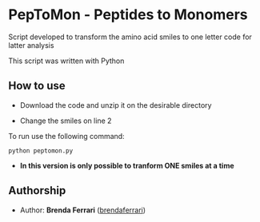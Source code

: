 # PepToMon - Peptides to Monomers

Script developed to transform the amino acid smiles to one letter code for latter analysis

This script was written with Python 

## How to use

* Download the code and unzip it on the desirable directory

* Change the smiles on line 2

To run use the following command:
```
python peptomon.py
```

* **In this version is only possible to tranform ONE smiles at a time**

## Authorship

* Author: **Brenda Ferrari** ([brendaferrari](https://github.com/brendaferrari))